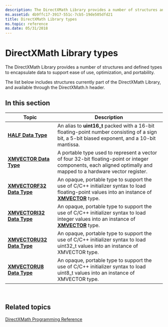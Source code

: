 ```yaml
---
description: The DirectXMath Library provides a number of structures and defined types to encapsulate data to support ease of use, optimization, and portability.
ms.assetid: 4b9ffc17-3917-551c-7cb5-19de505dfd21
title: DirectXMath Library types
ms.topic: reference
ms.date: 05/31/2018
---
```


# DirectXMath Library types

The DirectXMath Library provides a number of structures and defined types to encapsulate data to support ease of use, optimization, and portability.

The list below includes structures currently part of the DirectXMath Library, and available through the DirectXMath.h header.

## In this section



| Topic                                                             | Description                                                                                                                                                                       |
|-------------------------------------------------------------------|-----------------------------------------------------------------------------------------------------------------------------------------------------------------------------------|
| [**HALF Data Type**](half-data-type.md)<br/>               | An alias to **uint16\_t** packed with a 16-bit floating-point number consisting of a sign bit, a 5-bit biased exponent, and a 10-bit mantissa.<br/>                         |
| [**XMVECTOR Data Type**](xmvector-data-type.md)<br/>       | A portable type used to represent a vector of four 32-bit floating-point or integer components, each aligned optimally and mapped to a hardware vector register.<br/>       |
| [**XMVECTORF32 Data Type**](xmvectorf32-data-type.md)<br/> | An opaque, portable type to support the use of C/C++ initializer syntax to load floating-point values into an instance of [**XMVECTOR**](xmvector-data-type.md) type.<br/> |
| [**XMVECTORI32 Data Type**](xmvectori32-data-type.md)<br/> | An opaque, portable type to support the use of C/C++ initializer syntax to load integer values into an instance of [**XMVECTOR**](xmvector-data-type.md) type.<br/>        |
| [**XMVECTORU32 Data Type**](xmvectoru32-data-type.md)<br/> | An opaque, portable type to support the use of C/C++ initializer syntax to load uint32\_t values into an instance of XMVECTOR type.<br/>                                    |
| [**XMVECTORU8 Data Type**](xmvectoru8-data-type.md)<br/>   | An opaque, portable type to support the use of C/C++ initializer syntax to load uint8\_t values into an instance of XMVECTOR type.<br/>                                     |



 

## Related topics

<dl> <dt>

[DirectXMath Programming Reference](ovw-xnamath-reference.md)
</dt> </dl>

 

 




